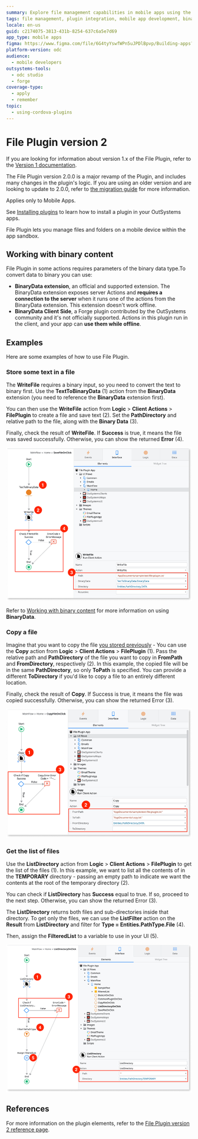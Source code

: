```yaml
---
summary: Explore file management capabilities in mobile apps using the File Plugin on OutSystems Developer Cloud (ODC).
tags: file management, plugin integration, mobile app development, binary data handling, offline support
locale: en-us
guid: c2174075-3813-431b-8254-637c6a5e7d69
app_type: mobile apps
figma: https://www.figma.com/file/6G4tyYswfWPn5uJPDlBpvp/Building-apps?type=design&node-id=3203%3A7614&t=ZwHw8hXeFhwYsO5V-1
platform-version: odc
audience:
  - mobile developers
outsystems-tools:
  - odc studio
  - forge
coverage-type:
  - apply
  - remember
topic:
  - using-cordova-plugins
---
```


# File Plugin version 2

<div class="info" markdown="1">

If you are looking for information about version 1.x of the File Plugin, refer to the [Version 1 documentation](file-plugin-version-1.md).

</div>

<div class="info" markdown="1">

The File Plugin version 2.0.0 is a major revamp of the Plugin, and includes many changes in the plugin's logic. If you are using an older version and are looking to update to 2.0.0, refer to [the migration guide](file-plugin-migration-guide.md) for more information.

</div>

<div class="info" markdown="1">

Applies only to Mobile Apps.

</div>

<div class="info" markdown="1">

See [Installing plugins](../intro.md) to learn how to install a plugin in your OutSystems apps.

</div>

File Plugin lets you manage files and folders on a mobile device within the app sandbox.

## Working with binary content

File Plugin in some actions requires parameters of the binary data type.To convert data to binary you can use:

* **BinaryData extension**, an official and supported extension. The BinaryData extension exposes server Actions and **requires a connection to the server** when it runs one of the actions from the BinaryData extension. This extension doesn't work offline.
* **BinaryData Client Side**, a Forge plugin contributed by the OutSystems community and it's not officially supported. Actions in this plugin run in the client, and your app can **use them while offline**.

## Examples

Here are some examples of how to use File Plugin.

### Store some text in a file

The **WriteFile** requires a binary input, so you need to convert the text to binary first. Use the **TextToBinaryData** (1) action from the **BinaryData** extension (you need to reference the **BinaryData** extension first).

You can then use the **WriteFile** action from **Logic** > **Client Actions** > **FilePlugin** to create a file and save text (2). Set the **PathDirectory** and relative path to the file, along with the **Binary Data** (3).

Finally, check the result of **WriteFile**. If **Success** is true, it means the file was saved successfully. Otherwise, you can show the returned **Error** (4).

![Step-by-step illustration of saving text in a file using the WriteFile action in OutSystems](images/save-text-in-file-mobile-v2-odc.png "Save Text in File Process")

<div class="info" markdown="1">

Refer to [Working with binary content](#working-with-binary-content) for more information on using **BinaryData**.

</div>

### Copy a file

Imagine that you want to copy the file [you stored previously](#store-some-text-in-a-file) - You can use the **Copy** action from **Logic** > **Client Actions** > **FilePlugin** (1). Pass the relative path and **PathDirectory** of the file you want to copy in **FromPath** and **FromDirectory**, respectively (2). In this example, the copied file will be in the same **PathDirectory**, so only **ToPath** is specified. You can provide a different **ToDirectory** if you'd like to copy a file to an entirely different location.

Finally, check the result of **Copy**. If Success is true, it means the file was copied successfully. Otherwise, you can show the returned Error (3).

![Example of copying the previously saved file to another location using the Copy action in Outsystems](images/copy-file-mobile-odc.png "Copy File Process")

### Get the list of files

Use the **ListDirectory** action from **Logic** > **Client Actions** > **FilePlugin** to get the list of the files (1). In this example, we want to list all the contents of in the **TEMPORARY** directory - passing an empty path to indicate we want the contents at the root of the temporary directory (2).

You can check if **ListDirectory** has **Success** equal to true. If so, proceed to the next step. Otherwise, you can show the returned Error (3).

The **ListDirectory** returns both files and sub-directories inside that directory. To get only the files, we can use the **ListFilter** action on the **Result** from **ListDirectory** and filter for **Type = Entities.PathType.File** (4).

Then, assign the **FilteredList** to a variable to use in your UI (5).

![Example of listing files in a directory using the ListDirectory action in OutSystems](images/list-files-mobile-v2-odc.png "List Files in Directory")

## References

For more information on the plugin elements, refer to the [File Plugin version 2 reference page](file-plugin-ref.md).
